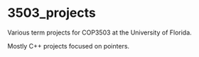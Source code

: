 # 3503_projects

Various term projects for COP3503 at the University of Florida. 

Mostly C++ projects focused on pointers. 
